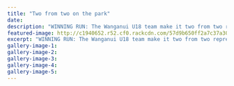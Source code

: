 ```yaml
---
title: "Two from two on the park"
date: 
description: "WINNING RUN: The Wanganui U18 team make it two from two representative match-ups after first beating Thames Valley 22-18 then Horwhenua-Kapiti 46-14 last Saturday."
featured-image: http://c1940652.r52.cf0.rackcdn.com/57d9b650ff2a7c37a30002c3/WU-U18-team-Sheldon--Mitchell-Chron-14-sept.jpg
excerpt: "WINNING RUN: The Wanganui U18 team make it two from two representative match-ups after first beating Thames Valley 22-18 then Horwhenua-Kapiti 46-14 last Saturday."
gallery-image-1: 
gallery-image-2: 
gallery-image-3: 
gallery-image-4: 
gallery-image-5: 
---
```

